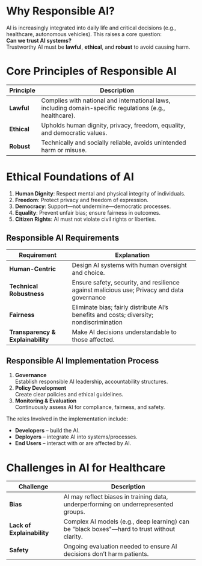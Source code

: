 # Why Responsible AI?

AI is increasingly integrated into daily life and critical decisions (e.g., healthcare, autonomous vehicles). This raises a core question:  
**Can we trust AI systems?**  
Trustworthy AI must be **lawful**, **ethical**, and **robust** to avoid causing harm.
# **Core Principles of Responsible AI**

|Principle|Description|
|---|---|
|**Lawful**|Complies with national and international laws, including domain-specific regulations (e.g., healthcare).|
|**Ethical**|Upholds human dignity, privacy, freedom, equality, and democratic values.|
|**Robust**|Technically and socially reliable, avoids unintended harm or misuse.|
# **Ethical Foundations of AI**

1. **Human Dignity**: Respect mental and physical integrity of individuals.    
2. **Freedom**: Protect privacy and freedom of expression.
3. **Democracy**: Support—not undermine—democratic processes.
4. **Equality**: Prevent unfair bias; ensure fairness in outcomes.
5. **Citizen Rights**: AI must not violate civil rights or liberties.

## **Responsible AI Requirements**

| Requirement                       | Explanation                                                                                |
| --------------------------------- | ------------------------------------------------------------------------------------------ |
| **Human-Centric**                 | Design AI systems with human oversight and choice.                                         |
| **Technical Robustness**          | Ensure safety, security, and resilience against malicious use; Privacy and data governance |
| **Fairness**                      | Eliminate bias; fairly distribute AI’s benefits and costs; diversity; nondiscrimination    |
| **Transparency & Explainability** | Make AI decisions understandable to those affected.                                        |

## **Responsible AI Implementation Process**

1. **Governance**  
    Establish responsible AI leadership, accountability structures.
2. **Policy Development**  
    Create clear policies and ethical guidelines.    
3. **Monitoring & Evaluation**  
    Continuously assess AI for compliance, fairness, and safety.

The roles Involved in the implementation include:
- **Developers** – build the AI.    
- **Deployers** – integrate AI into systems/processes.
- **End Users** – interact with or are affected by AI.

# **Challenges in AI for Healthcare**

|Challenge|Description|
|---|---|
|**Bias**|AI may reflect biases in training data, underperforming on underrepresented groups.|
|**Lack of Explainability**|Complex AI models (e.g., deep learning) can be "black boxes"—hard to trust without clarity.|
|**Safety**|Ongoing evaluation needed to ensure AI decisions don’t harm patients.|
